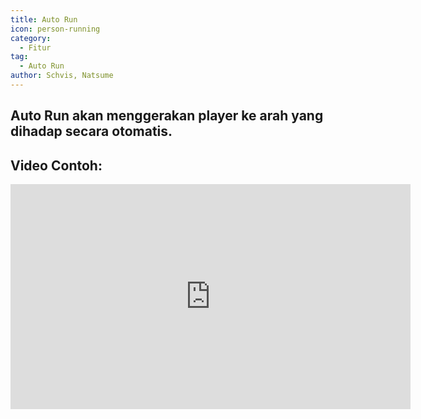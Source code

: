 ```yaml
---
title: Auto Run
icon: person-running
category:
  - Fitur
tag:
  - Auto Run
author: Schvis, Natsume
---
```


## Auto Run akan menggerakan player ke arah yang dihadap secara otomatis.

## Video Contoh:

<iframe width="640" height="360" src="https://www.youtube.com/embed/BLDhPBMs7Es?list=PL5eI1Tb64p56g27qfYk7VuFTz4FK6YrKa" title="Korepi - Auto Run" frameborder="0" allow="accelerometer; autoplay; clipboard-write; encrypted-media; gyroscope; picture-in-picture; web-share" allowfullscreen></iframe>

